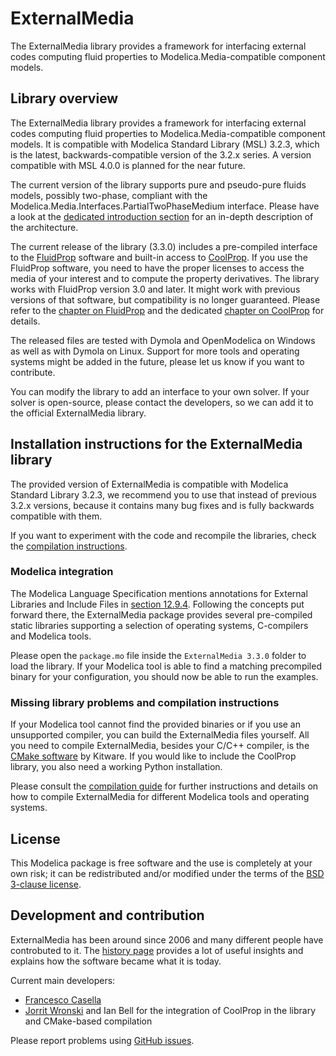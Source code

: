 # ExternalMedia

The ExternalMedia library provides a framework for interfacing external codes
computing fluid properties to Modelica.Media-compatible component models.

## Library overview

The ExternalMedia library provides a framework for interfacing external codes
computing fluid properties to Modelica.Media-compatible component models. It is
compatible with Modelica Standard Library (MSL) 3.2.3, which is the latest,
backwards-compatible version of the 3.2.x series. A version compatible with
MSL 4.0.0 is planned for the near future.

The current version of the library supports pure and pseudo-pure fluids models,
possibly two-phase, compliant with the
Modelica.Media.Interfaces.PartialTwoPhaseMedium interface. Please have a look at
the [dedicated introduction section](README_introduction.md) for an in-depth
description of the architecture.

The current release of the library (3.3.0) includes a pre-compiled interface to
the [FluidProp](http://www.asimptote.nl/software/fluidprop) software and
built-in access to [CoolProp](http://www.coolprop.org).
If you use the FluidProp software, you need to have the proper licenses to
access the media of your interest and to compute the property derivatives.
The library works with FluidProp version 3.0 and later. It might work with
previous versions of that software, but compatibility is no longer guaranteed.
Please refer to the [chapter on FluidProp](README_fluidprop.md) and the
dedicated [chapter on CoolProp](README_coolprop.md) for details.

The released files are tested with Dymola and OpenModelica on Windows
as well as with Dymola on Linux. Support for more tools and operating systems
might be added in the future, please let us know if you want to contribute.

You can modify the library to add an interface to your own solver. If your
solver is open-source, please contact the developers, so we can add it to the
official ExternalMedia library.

## Installation instructions for the ExternalMedia library

The provided version of ExternalMedia is compatible with Modelica
Standard Library 3.2.3, we recommend you to use that instead of previous
3.2.x versions, because it contains many bug fixes and is fully backwards
compatible with them.

If you want to experiment with the code and recompile the libraries, check
the [compilation instructions](README_compilation.md).

### Modelica integration

The Modelica Language Specification mentions annotations for External Libraries
and Include Files in [section 12.9.4](https://specification.modelica.org/maint/3.5/functions.html#annotations-for-external-libraries-and-include-files).
Following the concepts put forward there, the ExternalMedia package provides several pre-compiled
static libraries supporting a selection of operating systems, C-compilers and Modelica tools.

Please open the `package.mo` file inside the `ExternalMedia 3.3.0` folder to
load the library. If your Modelica tool is able to find a matching precompiled
binary for your configuration, you should now be able to run the examples.

### Missing library problems and compilation instructions

If your Modelica tool cannot find the provided binaries or if you use an
unsupported compiler, you can build the ExternalMedia files yourself. All
you need to compile ExternalMedia, besides your C/C++ compiler, is the 
[CMake software](https://cmake.org/) by Kitware. If you would like to include
the CoolProp library, you also need a working Python installation.

Please consult the [compilation guide](README_compilation.md) for further
instructions and details on how to compile ExternalMedia for different Modelica
tools and operating systems.

## License

This Modelica package is free software and the use is completely at your own
risk; it can be redistributed and/or modified under the terms of the
[BSD 3-clause license](https://opensource.org/licenses/BSD-3-Clause).

## Development and contribution

ExternalMedia has been around since 2006 and many different people have
controbuted to it. The [history page](README_history.md) provides a lot
of useful insights and explains how the software became what it is today.

Current main developers: 
 - [Francesco Casella](mailto:francesco.casella@polimi.it)
 - [Jorrit Wronski](mailto:jowr@ipu.dk) and Ian Bell for the integration of
   CoolProp in the library and CMake-based compilation

Please report problems using
[GitHub issues](https://github.com/modelica-3rdparty/ExternalMedia/issues).
